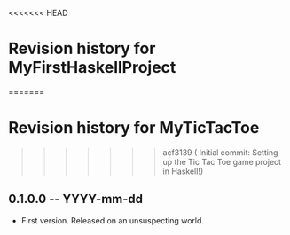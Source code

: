 <<<<<<< HEAD
# Revision history for MyFirstHaskellProject
=======
# Revision history for MyTicTacToe
>>>>>>> acf3139 ( Initial commit: Setting up the Tic Tac Toe game project in Haskell!)

## 0.1.0.0 -- YYYY-mm-dd

* First version. Released on an unsuspecting world.
